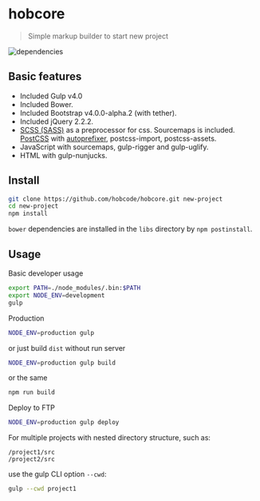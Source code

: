 # hobcore
> Simple markup builder to start new project

![dependencies](https://david-dm.org/hobcode/hobcore.svg)

## Basic features
* Included Gulp v4.0
* Included Bower.
* Included Bootstrap v4.0.0-alpha.2 (with tether).
* Included jQuery 2.2.2.
* [SCSS (SASS)](http://sass-lang.com/) as a preprocessor for css. Sourcemaps is included. [PostCSS](https://github.com/postcss/postcss) with [autoprefixer](https://github.com/postcss/autoprefixer), postcss-import, postcss-assets.
* JavaScript with sourcemaps, gulp-rigger and gulp-uglify.
* HTML with gulp-nunjucks.

## Install
```sh
git clone https://github.com/hobcode/hobcore.git new-project
cd new-project
npm install
```
`bower` dependencies are installed in the `libs` directory by `npm postinstall`.

## Usage
Basic developer usage
```sh
export PATH=./node_modules/.bin:$PATH
export NODE_ENV=development
gulp
```

Production
```sh
NODE_ENV=production gulp
```
or just build `dist` without run server
```sh
NODE_ENV=production gulp build
```
or the same
```sh
npm run build
```

Deploy to FTP
```sh
NODE_ENV=production gulp deploy
```

For multiple projects with nested directory structure, such as:
```
/project1/src
/project2/src
```
use the gulp CLI option `--cwd`:
```sh
gulp --cwd project1
```
